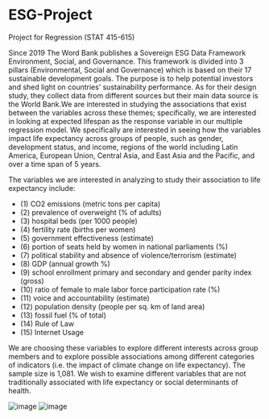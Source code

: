 # ESG-Project
Project for Regression (STAT 415-615)

Since 2019 The Word Bank publishes a Sovereign ESG Data Framework Environment, Social, and Governance. This framework is divided into 3 pillars (Environmental, Social and Governance) which is based on their 17 sustainable development goals. The purpose is to help potential investors and shed light on countries’ sustainability performance. As for their design study, they collect data from different sources but their main data source is  the World Bank.We are interested in studying the associations that exist between the variables across these themes; specifically, we are interested in looking at expected lifespan as the response variable in our multiple regression model. We specifically are interested in seeing how the variables impact life expectancy across groups of people, such as gender, development status, and income, regions of the world including Latin America, European Union, Central Asia, and East Asia and the Pacific, and over a time span of 5 years.

The variables we are interested in analyzing to study their association to life expectancy include: 
- (1)  CO2 emissions (metric tons per capita)
- (2) prevalence of overweight (% of adults)
- (3) hospital beds (per 1000 people)
- (4) fertility rate (births per women)
- (5) government effectiveness (estimate)
- (6) portion of seats held by women in national parliaments (%)
- (7) political stability and absence of violence/terrorism (estimate)
- (8) GDP (annual growth %)
- (9) school enrollment primary and secondary and gender parity index (gross)
- (10) ratio of female to male labor force participation rate (%)
- (11) voice and accountability (estimate)
- (12) population density (people per sq. km of land area)
- (13) fossil fuel (% of total)
- (14) Rule of Law
- (15) Internet Usage

We are choosing these variables to explore different interests across group members and to explore possible associations among different categories of indicators (i.e. the impact of climate change on life expectancy). The sample size is 1,081. We wish to examine different variables that are not traditionally associated with life expectancy or social determinants of health. 

![image](https://github.com/Karene123/ESG-Project/assets/70621033/d694fb90-b3fa-490c-878d-0095d628c46a)
![image](https://github.com/Karene123/ESG-Project/assets/70621033/4d319fef-8ef2-48c9-b8a7-bfd33352bd26)
